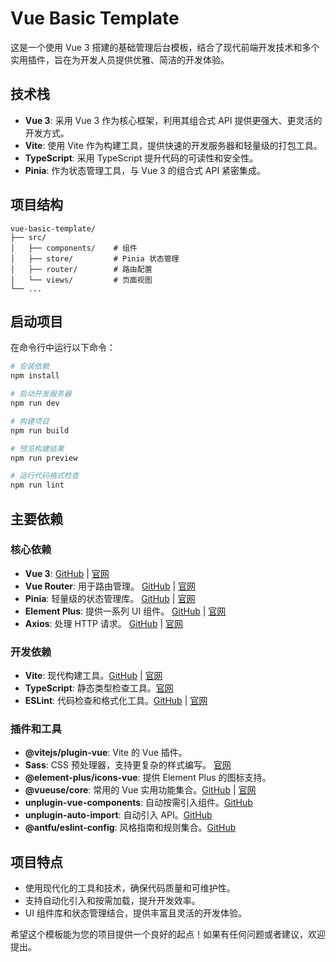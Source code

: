 # Vue Basic Template

这是一个使用 Vue 3 搭建的基础管理后台模板，结合了现代前端开发技术和多个实用插件，旨在为开发人员提供优雅、简洁的开发体验。

## 技术栈

- **Vue 3**: 采用 Vue 3 作为核心框架，利用其组合式 API 提供更强大、更灵活的开发方式。
- **Vite**: 使用 Vite 作为构建工具，提供快速的开发服务器和轻量级的打包工具。
- **TypeScript**: 采用 TypeScript 提升代码的可读性和安全性。
- **Pinia**: 作为状态管理工具，与 Vue 3 的组合式 API 紧密集成。

## 项目结构

```
vue-basic-template/
├── src/
│   ├── components/    # 组件
│   ├── store/         # Pinia 状态管理
│   ├── router/        # 路由配置
│   └── views/         # 页面视图
└── ...
```

## 启动项目

在命令行中运行以下命令：

```bash
# 安装依赖
npm install

# 启动开发服务器
npm run dev

# 构建项目
npm run build

# 预览构建结果
npm run preview

# 运行代码格式检查
npm run lint
```

## 主要依赖

### 核心依赖

- **Vue 3**: [GitHub](https://github.com/vuejs/core) | [官网](https://vuejs.org/)
- **Vue Router**: 用于路由管理。 [GitHub](https://github.com/vuejs/router) | [官网](https://router.vuejs.org/)
- **Pinia**: 轻量级的状态管理库。 [GitHub](https://github.com/vuejs/pinia) | [官网](https://pinia.vuejs.org/)
- **Element Plus**: 提供一系列 UI 组件。 [GitHub](https://github.com/element-plus/element-plus) | [官网](https://element-plus.org/)
- **Axios**: 处理 HTTP 请求。 [GitHub](https://github.com/axios/axios) | [官网](https://axios-http.com/)

### 开发依赖

- **Vite**: 现代构建工具。[GitHub](https://github.com/vitejs/vite) | [官网](https://vitejs.dev/)
- **TypeScript**: 静态类型检查工具。[官网](https://www.typescriptlang.org/)
- **ESLint**: 代码检查和格式化工具。[GitHub](https://github.com/eslint/eslint) | [官网](https://eslint.org/)

### 插件和工具

- **@vitejs/plugin-vue**: Vite 的 Vue 插件。
- **Sass**: CSS 预处理器，支持更复杂的样式编写。 [官网](https://sass-lang.com/)
- **@element-plus/icons-vue**: 提供 Element Plus 的图标支持。
- **@vueuse/core**: 常用的 Vue 实用功能集合。[GitHub](https://github.com/vueuse/vueuse) | [官网](https://vueuse.org/)
- **unplugin-vue-components**: 自动按需引入组件。[GitHub](https://github.com/antfu/unplugin-vue-components)
- **unplugin-auto-import**: 自动引入 API。[GitHub](https://github.com/antfu/unplugin-auto-import)
- **@antfu/eslint-config**: 风格指南和规则集合。[GitHub](https://github.com/antfu/eslint-config)

## 项目特点

- 使用现代化的工具和技术，确保代码质量和可维护性。
- 支持自动化引入和按需加载，提升开发效率。
- UI 组件库和状态管理结合，提供丰富且灵活的开发体验。

希望这个模板能为您的项目提供一个良好的起点！如果有任何问题或者建议，欢迎提出。

